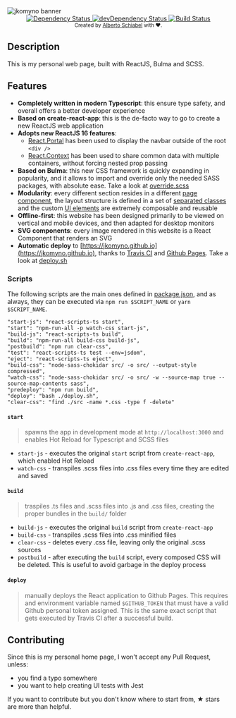 <img src="https://raw.githubusercontent.com/jkomyno/jkomyno.github.io/source/images/banner.jpg" alt="jkomyno banner" align="center" />
<br />

<div align="center">
  <!-- Dependency Status -->
  <a href="https://david-dm.org/jkomyno/jkomyno.github.io">
    <img src="https://david-dm.org/jkomyno/jkomyno.github.io.svg" alt="Dependency Status" />
  </a>
  <!-- devDependency Status -->
  <a href="https://david-dm.org/jkomyno/jkomyno.github.io#info=devDependencies">
    <img src="https://david-dm.org/jkomyno/jkomyno.github.io/dev-status.svg" alt="devDependency Status" />
  </a>
  <!-- Build Status -->
  <a href="https://travis-ci.org/jkomyno/jkomyno.github.io">
    <img src="https://travis-ci.org/jkomyno/jkomyno.github.io.svg?branch=source" alt="Build Status" />
  </a>
</div>

<div align="center">
  <sub>Created by <a href="https://github.com/jkomyno">Alberto Schiabel</a> with ❤️.</sub>
</div>

## Description

This is my personal web page, built with ReactJS, Bulma and SCSS.

## Features

- **Completely written in modern Typescript**: this ensure type safety, and overall offers a better developer experience
- **Based on create-react-app**: this is the de-facto way to go to create a new ReactJS web application
- **Adopts new ReactJS 16 features**:
  - [React.Portal](https://reactjs.org/docs/portals.html) has been used to display the navbar outside of the root `<div />`
  - [React.Context](https://reactjs.org/docs/context.html) has been used to share common data with multiple containers,
  without forcing nested prop passing
- **Based on Bulma**: this new CSS framework is quickly expanding in popularity, and it allows to import and override only the needed SASS packages, with absolute ease. Take a look at [override.scss](https://github.com/jkomyno/jkomyno.github.io/blob/source/src/override.scss)
- **Modularity**: every different section resides in a different [page component](https://github.com/jkomyno/jkomyno.github.io/tree/source/src/pages), the layout structure is defined in a set of [separated classes](https://github.com/jkomyno/jkomyno.github.io/tree/source/src/layouts) and the custom [UI elements](https://github.com/jkomyno/jkomyno.github.io/tree/source/src/components) are extremely composable and reusable
- **Offline-first**: this website has been designed primarily to be viewed on vertical and mobile devices, and then adapted for desktop monitors
- **SVG components**: every image rendered in this website is a React Component that renders an SVG
- **Automatic deploy** to [https://jkomyno.github.io](https://jkomyno.github.io), thanks to [Travis CI](https://travis-ci.org/) and [Github Pages](https://pages.github.com/). Take a look at [deploy.sh](deploy.sh)

### Scripts

The following scripts are the main ones defined in [package.json](package.json), and as always, they can be executed via `npm run $SCRIPT_NAME` or `yarn $SCRIPT_NAME`.

    "start-js": "react-scripts-ts start",
    "start": "npm-run-all -p watch-css start-js",
    "build-js": "react-scripts-ts build",
    "build": "npm-run-all build-css build-js",
    "postbuild": "npm run clear-css",
    "test": "react-scripts-ts test --env=jsdom",
    "eject": "react-scripts-ts eject",
    "build-css": "node-sass-chokidar src/ -o src/ --output-style compressed",
    "watch-css": "node-sass-chokidar src/ -o src/ -w --source-map true --source-map-contents sass",
    "predeploy": "npm run build",
    "deploy": "bash ./deploy.sh",
    "clear-css": "find ./src -name *.css -type f -delete"

#### `start`

> spawns the app in development mode at `http://localhost:3000` and enables Hot Reload for Typescript and SCSS files

-   `start-js` - executes the original `start` script from `create-react-app`, which enabled Hot Reload
-   `watch-css` - transpiles .scss files into .css files every time they are edited and saved

#### `build`

> traspiles .ts files and .scss files into .js and .css files, creating the proper bundles in the `build/` folder

-   `build-js` - executes the original `build` script from `create-react-app`
-   `build-css` - transpiles .scss files into .css minified files
-   `clear-css` - deletes every .css file, leaving only the original .scss sources
-   `postbuild` - after executing the `build` script, every composed CSS will be deleted. This is useful to avoid garbage in the deploy process

#### `deploy`

> manually deploys the React application to Github Pages. This requires and environment variable named `$GITHUB_TOKEN` that
must have a valid Github personal token assigned. This is the same exact script that gets executed by Travis CI after a successful build.

## Contributing

Since this is my personal home page, I won't accept any Pull Request, unless:

- you find a typo somewhere
- you want to help creating UI tests with Jest

If you want to contribute but you don't know where to start from, ★ stars are more than helpful.
